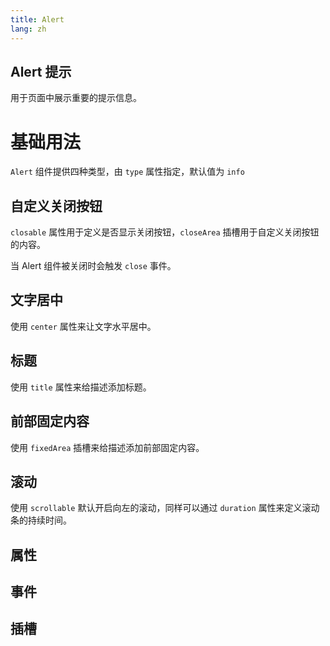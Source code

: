 ```yaml
---
title: Alert
lang: zh
---
```


<script setup lang="ts">
  import props from "../../../example/alert/description/zh-props.ts";
  import events from "../../../example/alert/description/zh-events.ts";
  import slots from "../../../example/alert/description/zh-slots.ts";
</script>

## Alert 提示

用于页面中展示重要的提示信息。

# 基础用法

```Alert``` 组件提供四种类型，由 ```type``` 属性指定，默认值为 ```info```
<demo src="../../../example/alert/base.vue"></demo>


## 自定义关闭按钮

```closable``` 属性用于定义是否显示关闭按钮，```closeArea``` 插槽用于自定义关闭按钮的内容。

当 Alert 组件被关闭时会触发 ```close``` 事件。

<demo src="../../../example/alert/close.vue"></demo>

## 文字居中

使用 ```center``` 属性来让文字水平居中。
<demo src="../../../example/alert/center.vue"></demo>

## 标题

使用 ```title``` 属性来给描述添加标题。
<demo src="../../../example/alert/title.vue"></demo>

## 前部固定内容

使用 ```fixedArea``` 插槽来给描述添加前部固定内容。
<demo src="../../../example/alert/flex-tip.vue"></demo>

## 滚动

使用 ```scrollable``` 默认开启向左的滚动，同样可以通过 ```duration``` 属性来定义滚动条的持续时间。
<demo src="../../../example/alert/scrollable.vue"></demo>

## 属性
<table-block type="propsZh" :data="props"></table-block>


## 事件
<table-block type="eventsZh" :data="events"></table-block>


## 插槽
<table-block type="slotsZh" :data="slots"></table-block>
